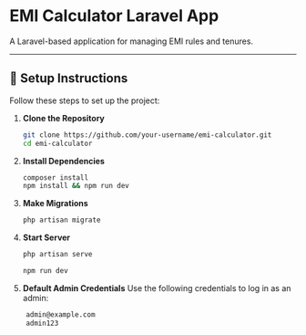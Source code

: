 # EMI Calculator Laravel App

A Laravel-based application for managing EMI rules and tenures.

---

## 🔧 Setup Instructions

Follow these steps to set up the project:

1. **Clone the Repository**
   ```bash
   git clone https://github.com/your-username/emi-calculator.git
   cd emi-calculator

2. **Install Dependencies**
    ```bash
    composer install
    npm install && npm run dev
3. **Make Migrations**
    ```bash
    php artisan migrate
4. **Start Server**
   ```bash
   php artisan serve
    ```
   ```bash
   npm run dev
    ```
   
4. **Default Admin Credentials**
Use the following credentials to log in as an admin:
```bash
    admin@example.com
    admin123
```
